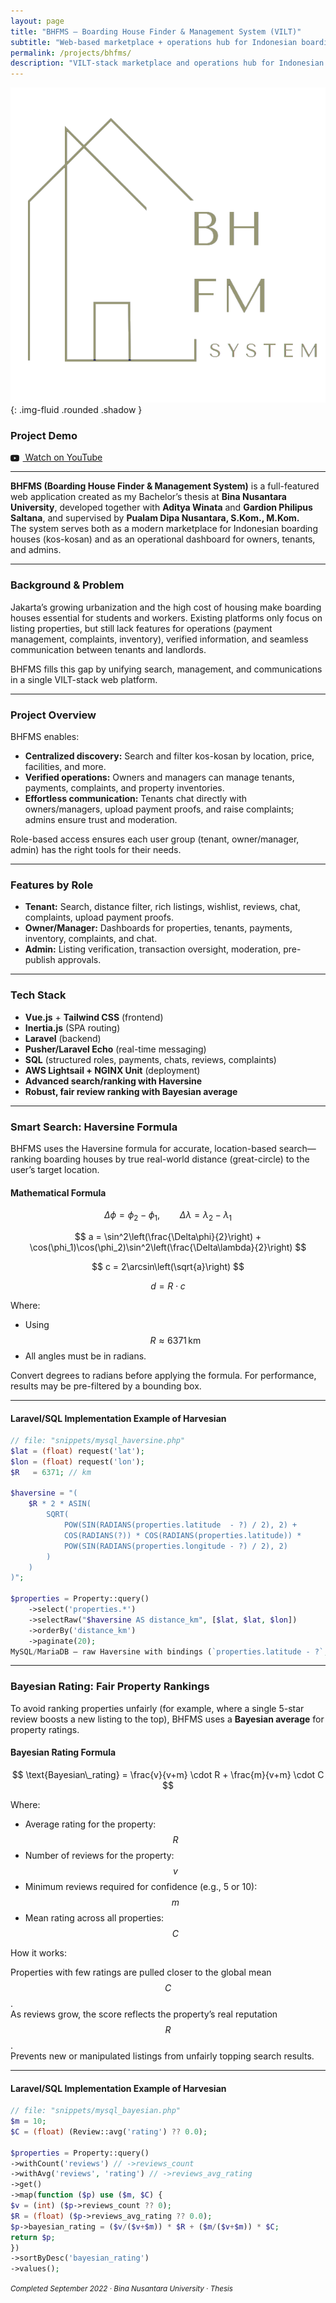 ```yaml
---
layout: page
title: "BHFMS — Boarding House Finder & Management System (VILT)"
subtitle: "Web-based marketplace + operations hub for Indonesian boarding houses"
permalink: /projects/bhfms/
description: "VILT-stack marketplace and operations hub for Indonesian boarding houses—distance-aware search, payments, chat, reviews, inventory, and admin verification."
---
```


![BHFMS Logo](/assets/img/projects/bhfms.png){: .img-fluid .rounded .shadow }  
<h3 id="demo">Project Demo</h3>
<p>
  <a class="btn" href="https://youtu.be/u0tEqIIhDS0" target="_blank" rel="noopener">
    <svg aria-hidden="true" viewBox="0 0 24 24"
         style="width:1em;height:1em;vertical-align:-0.2em;margin-right:.4em;">
      <path fill="currentColor"
            d="M23.5 6.2a4 4 0 0 0-2.8-2.8C18.8 3 12 3 12 3s-6.8 0-8.7.4A4 4 0 0 0 .5 6.2 41 41 0 0 0 0 12a41 41 0 0 0 .5 5.8 4 4 0 0 0 2.8 2.8C5.2 21 12 21 12 21s6.8 0 8.7-.4a4 4 0 0 0 2.8-2.8A41 41 0 0 0 24 12a41 41 0 0 0-.5-5.8zM9.7 15.5V8.5l6 3.5-6 3.5z"/>
    </svg>
    Watch on YouTube
  </a>
</p>

---
<strong>BHFMS (Boarding House Finder & Management System)</strong> is a full-featured web application created as my Bachelor’s thesis at <strong>Bina Nusantara University</strong>, developed together with <strong>Aditya Winata</strong> and <strong>Gardion Philipus Saltana</strong>, and supervised by <strong>Pualam Dipa Nusantara, S.Kom., M.Kom.</strong>  
The system serves both as a modern marketplace for Indonesian boarding houses (kos-kosan) and as an operational dashboard for owners, tenants, and admins.


---

### Background & Problem

Jakarta’s growing urbanization and the high cost of housing make boarding houses essential for students and workers. Existing platforms only focus on listing properties, but still lack features for operations (payment management, complaints, inventory), verified information, and seamless communication between tenants and landlords.

BHFMS fills this gap by unifying search, management, and communications in a single VILT-stack web platform.

---

### Project Overview

BHFMS enables:
- **Centralized discovery:** Search and filter kos-kosan by location, price, facilities, and more.
- **Verified operations:** Owners and managers can manage tenants, payments, complaints, and property inventories.
- **Effortless communication:** Tenants chat directly with owners/managers, upload payment proofs, and raise complaints; admins ensure trust and moderation.

Role-based access ensures each user group (tenant, owner/manager, admin) has the right tools for their needs.

---

### Features by Role

- **Tenant:** Search, distance filter, rich listings, wishlist, reviews, chat, complaints, upload payment proofs.
- **Owner/Manager:** Dashboards for properties, tenants, payments, inventory, complaints, and chat.
- **Admin:** Listing verification, transaction oversight, moderation, pre-publish approvals.

---

### Tech Stack

- **Vue.js** + **Tailwind CSS** (frontend)
- **Inertia.js** (SPA routing)
- **Laravel** (backend)
- **Pusher/Laravel Echo** (real-time messaging)
- **SQL** (structured roles, payments, chats, reviews, complaints)
- **AWS Lightsail + NGINX Unit** (deployment)
- **Advanced search/ranking with Haversine**  
- **Robust, fair review ranking with Bayesian average**

---

### Smart Search: Haversine Formula

BHFMS uses the Haversine formula for accurate, location-based search—ranking boarding houses by true real-world distance (great-circle) to the user’s target location.

#### Mathematical Formula

$$
\Delta\phi = \phi_2 - \phi_1,\qquad \Delta\lambda = \lambda_2 - \lambda_1
$$

$$
a = \sin^2\left(\frac{\Delta\phi}{2}\right) + \cos(\phi_1)\cos(\phi_2)\sin^2\left(\frac{\Delta\lambda}{2}\right)
$$

$$
c = 2\arcsin\left(\sqrt{a}\right)
$$

$$
d = R \cdot c
$$

Where:  
- Using $$ R \approx 6371\,\mathrm{km} $$
- All angles must be in radians.
 

Convert degrees to radians before applying the formula. For performance, results may be pre-filtered by a bounding box.

---

#### Laravel/SQL Implementation Example of Harvesian
~~~php
// file: "snippets/mysql_haversine.php"
$lat = (float) request('lat');
$lon = (float) request('lon');
$R   = 6371; // km

$haversine = "(
    $R * 2 * ASIN(
        SQRT(
            POW(SIN(RADIANS(properties.latitude  - ?) / 2), 2) +
            COS(RADIANS(?)) * COS(RADIANS(properties.latitude)) *
            POW(SIN(RADIANS(properties.longitude - ?) / 2), 2)
        )
    )
)";

$properties = Property::query()
    ->select('properties.*')
    ->selectRaw("$haversine AS distance_km", [$lat, $lat, $lon])
    ->orderBy('distance_km')
    ->paginate(20);
MySQL/MariaDB — raw Haversine with bindings (`properties.latitude - ?`, `properties.longitude - ?`; middle `?` reused for `COS(lat1)`).
~~~

---

### Bayesian Rating: Fair Property Rankings

To avoid ranking properties unfairly (for example, where a single 5-star review boosts a new listing to the top), BHFMS uses a **Bayesian average** for property ratings.

#### Bayesian Rating Formula

$$
\text{Bayesian\_rating} = \frac{v}{v+m} \cdot R + \frac{m}{v+m} \cdot C
$$

Where:

- Average rating for the property: $$R$$  
- Number of reviews for the property: $$v$$  
- Minimum reviews required for confidence (e.g., 5 or 10): $$m$$  
- Mean rating across all properties: $$C$$  

How it works:

Properties with few ratings are pulled closer to the global mean $$C$$.  
As reviews grow, the score reflects the property’s real reputation $$R$$.  
Prevents new or manipulated listings from unfairly topping search results.

---

#### Laravel/SQL Implementation Example of Harvesian
~~~php
// file: "snippets/mysql_bayesian.php"
$m = 10;
$C = (float) (Review::avg('rating') ?? 0.0);

$properties = Property::query()
->withCount('reviews') // ->reviews_count
->withAvg('reviews', 'rating') // ->reviews_avg_rating
->get()
->map(function ($p) use ($m, $C) {
$v = (int) ($p->reviews_count ?? 0);
$R = (float) ($p->reviews_avg_rating ?? 0.0);
$p->bayesian_rating = ($v/($v+$m)) * $R + ($m/($v+$m)) * $C;
return $p;
})
->sortByDesc('bayesian_rating')
->values();
~~~

<p><small><em>Completed September 2022 · Bina Nusantara University · Thesis</em></small></p>
